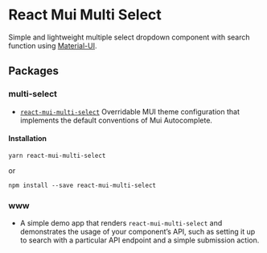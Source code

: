 # React Mui Multi Select

Simple and lightweight multiple select dropdown component with search function using [Material-UI](https://mui.com).

## Packages

### multi-select

- [`react-mui-multi-select`](./packages/multi-select/README.md) Overridable MUI theme configuration that implements the default conventions of Mui Autocomplete.

#### Installation

```ssh
yarn react-mui-multi-select
```

or

```ssh
npm install --save react-mui-multi-select
```

### www

- A simple demo app that renders `react-mui-multi-select` and demonstrates the usage of your component’s API, such as setting it up to search with a particular API endpoint and a simple submission action.

